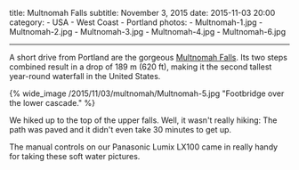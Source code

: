 title: Multnomah Falls
subtitle: November 3, 2015
date: 2015-11-03 20:00
category:
	- USA
	- West Coast
	- Portland
photos:
	- Multnomah-1.jpg
	- Multnomah-2.jpg
	- Multnomah-3.jpg
	- Multnomah-4.jpg
	- Multnomah-6.jpg

---

A short drive from Portland are the gorgeous [Multnomah Falls](https://en.wikipedia.org/wiki/Multnomah_Falls). Its two steps combined result in a drop of 189 m (620 ft), making it the second tallest year-round waterfall in the United States.

{% wide_image /2015/11/03/multnomah/Multnomah-5.jpg "Footbridge over the lower cascade." %}

We hiked up to the top of the upper falls. Well, it wasn't really hiking: The path was paved and it didn't even take 30 minutes to get up.

The manual controls on our Panasonic Lumix LX100 came in really handy for taking these soft water pictures.
